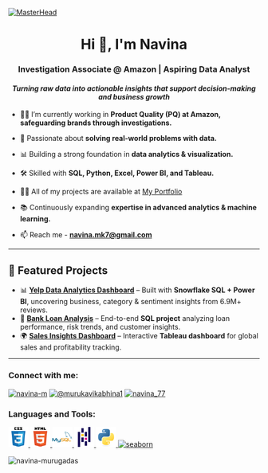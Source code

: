 [![MasterHead](https://i.pinimg.com/originals/fc/71/63/fc71635c7f1b09ed30413f59bb749582.gif)](https://navina-murugadas.github.io/Portfolio/)
<h1 align="center">Hi 👋, I'm Navina</h1>
<h3 align="center">Investigation Associate @ Amazon | Aspiring Data Analyst</h3>
<h4 align="center"><i>Turning raw data into actionable insights that support decision-making and business growth</i></h4>

- 👩‍💼 I’m currently working in **Product Quality (PQ) at Amazon, safeguarding brands through investigations.**

- 🚀 Passionate about **solving real-world problems with data.**

- 📊 Building a strong foundation in **data analytics & visualization.**

- 🛠️ Skilled with **SQL, Python, Excel, Power BI, and Tableau.**

- 👨‍💻 All of my projects are available at [My Portfolio](https://navina-murugadas.github.io/Portfolio/)

- 📚 Continuously expanding **expertise in advanced analytics & machine learning.**

- 📫 Reach me - **navina.mk7@gmail.com**

---

## 📌 Featured Projects  

- 📊 [**Yelp Data Analytics Dashboard**](https://github.com/...) – Built with **Snowflake SQL + Power BI**, uncovering business, category & sentiment insights from 6.9M+ reviews.  
- 🏦 [**Bank Loan Analysis**](https://github.com/...) – End-to-end **SQL project** analyzing loan performance, risk trends, and customer insights.  
- 🌍 [**Sales Insights Dashboard**](https://github.com/...) – Interactive **Tableau dashboard** for global sales and profitability tracking.  

---

<h3 align="left">Connect with me:</h3>
<p align="left">
<a href="https://linkedin.com/in/navina-m" target="blank"><img align="center" src="https://raw.githubusercontent.com/rahuldkjain/github-profile-readme-generator/master/src/images/icons/Social/linked-in-alt.svg" alt="navina-m" height="30" width="40" /></a>
<a href="https://www.hackerrank.com/@murukavikabhina1" target="blank"><img align="center" src="https://raw.githubusercontent.com/rahuldkjain/github-profile-readme-generator/master/src/images/icons/Social/hackerrank.svg" alt="@murukavikabhina1" height="30" width="40" /></a>
<a href="https://www.leetcode.com/navina_77" target="blank"><img align="center" src="https://raw.githubusercontent.com/rahuldkjain/github-profile-readme-generator/master/src/images/icons/Social/leet-code.svg" alt="navina_77" height="30" width="40" /></a>
</p>

<h3 align="left">Languages and Tools:</h3>
<p align="left"> 
<a href="https://www.w3schools.com/css/" target="_blank" rel="noreferrer"> <img src="https://raw.githubusercontent.com/devicons/devicon/master/icons/css3/css3-original-wordmark.svg" alt="css3" width="40" height="40"/> </a> 
<a href="https://www.w3.org/html/" target="_blank" rel="noreferrer"> <img src="https://raw.githubusercontent.com/devicons/devicon/master/icons/html5/html5-original-wordmark.svg" alt="html5" width="40" height="40"/> </a> 
<a href="https://www.mysql.com/" target="_blank" rel="noreferrer"> <img src="https://raw.githubusercontent.com/devicons/devicon/master/icons/mysql/mysql-original-wordmark.svg" alt="mysql" width="40" height="40"/> </a> 
<a href="https://pandas.pydata.org/" target="_blank" rel="noreferrer"> <img src="https://raw.githubusercontent.com/devicons/devicon/2ae2a900d2f041da66e950e4d48052658d850630/icons/pandas/pandas-original.svg" alt="pandas" width="40" height="40"/> </a> 
<a href="https://www.python.org" target="_blank" rel="noreferrer"> <img src="https://raw.githubusercontent.com/devicons/devicon/master/icons/python/python-original.svg" alt="python" width="40" height="40"/> </a> 
<a href="https://seaborn.pydata.org/" target="_blank" rel="noreferrer"> <img src="https://seaborn.pydata.org/_images/logo-mark-lightbg.svg" alt="seaborn" width="40" height="40"/> </a> 
</p>

<p><img align="center" src="https://github-readme-stats.vercel.app/api/top-langs?username=navina-murugadas&show_icons=true&locale=en&layout=compact" alt="navina-murugadas" /></p>
